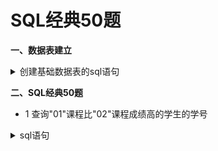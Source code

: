 # SQL经典50题

**一、数据表建立**
<details>
  <summary>创建基础数据表的sql语句</summary>

--创建学生信息表

CREATE TABLE Student(S varchar(10),Sname varchar(10),Sage datetime,Ssex nvarchar(10));

--创建课程表

CREATE TABLE Course(C varchar(10),Cname varchar(10),T varchar(10));

--创建老师表

CREATE TABLE Teacher(T varchar(10),Tname varchar(10));

--创建成绩表

CREATE TABLE SC(S varchar(10),C varchar(10),score decimal(18,1));

--添加学生

INSERT INTO Student VALUES('01' , '赵雷' , '1990-01-01' , '男');

INSERT INTO Student VALUES('02' , '钱电' , '1990-12-21' , '男');

INSERT INTO Student VALUES('03' , '孙风' , '1990-05-20' , '男');

INSERT INTO Student VALUES('04' , '李云' , '1990-08-06' , '男');

INSERT INTO Student VALUES('05' , '周梅' , '1991-12-01' , '女');

INSERT INTO Student VALUES('06' , '吴兰' , '1992-03-01' , '女');

INSERT INTO Student VALUES('07' , '郑竹' , '1989-07-01' , '女');

INSERT INTO Student VALUES('08' , '王菊' , '1990-01-20' , '女');

--添加课程

INSERT INTO Course VALUES('01' , '语文' , '02');

INSERT INTO Course VALUES('02' , '数学' , '01');

INSERT INTO Course VALUES('03' , '英语' , '03');

--添加老师信息

INSERT INTO Teacher VALUES('01' , '张三');

INSERT INTO Teacher VALUES('02' , '李四');

INSERT INTO Teacher VALUES('03' , '王五');

--添加成绩

INSERT INTO SC VALUES('01' , '01' , 80);

INSERT INTO SC VALUES('01' , '02' , 90);

INSERT INTO SC VALUES('01' , '03' , 99);

INSERT INTO SC VALUES('02' , '01' , 70);

INSERT INTO SC VALUES('02' , '02' , 60);

INSERT INTO SC VALUES('02' , '03' , 80);

INSERT INTO SC VALUES('03' , '01' , 80);

INSERT INTO SC VALUES('03' , '02' , 80);

INSERT INTO SC VALUES('03' , '03' , 80);

INSERT INTO SC VALUES('04' , '01' , 50);

INSERT INTO SC VALUES('04' , '02' , 30);

INSERT INTO SC VALUES('04' , '03' , 20);

INSERT INTO SC VALUES('05' , '01' , 76);

INSERT INTO SC VALUES('05' , '02' , 87);

INSERT INTO SC VALUES('06' , '01' , 31);

INSERT INTO SC VALUES('06' , '03' , 34);

INSERT INTO SC VALUES('07' , '02' , 89);

INSERT INTO SC VALUES('07' , '03' , 98);

</details>



**二、SQL经典50题**

   + 1 查询"01"课程比"02"课程成绩高的学生的学号
  <details>
      <summary>sql语句</summary>
  select  的 
  
  </details>
   

